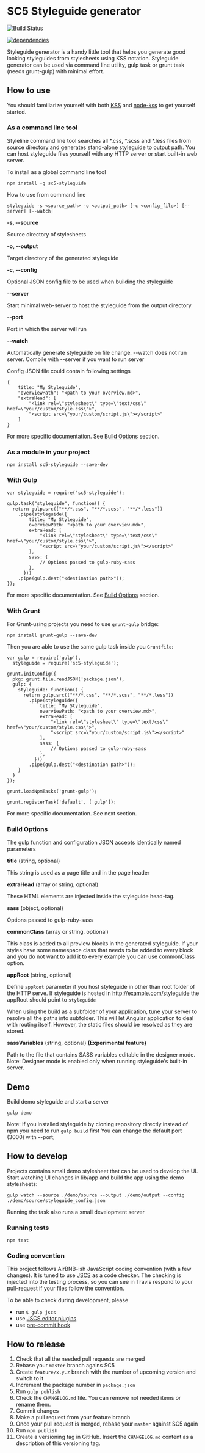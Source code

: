 # SC5 Styleguide generator

[![Build Status](https://travis-ci.org/SC5/sc5-styleguide.svg?branch=master)](https://travis-ci.org/SC5/sc5-styleguide)

[![dependencies](https://david-dm.org/SC5/sc5-styleguide.png)](https://david-dm.org/SC5/sc5-styleguide)

Styleguide generator is a handy little tool that helps you generate good looking
styleguides from stylesheets using KSS notation. Styleguide generator can be
used via command line utility, gulp task or grunt task (needs grunt-gulp) with minimal effort.

## How to use

You should familiarize yourself with both [KSS](https://github.com/kneath/kss)
and [node-kss](https://github.com/kss-node/kss-node) to get yourself started.

### As a command line tool

Styleline command line tool searches all *.css, *.scss and *.less files from source directory and generates stand-alone styleguide to output path. You can host styleguide files yourself with any HTTP server or start built-in web server.

To install as a global command line tool

    npm install -g sc5-styleguide

How to use from command line

    styleguide -s <source_path> -o <output_path> [-c <config_file>] [--server] [--watch]

**-s, --source**

Source directory of stylesheets

**-o, --output**

Target directory of the generated styleguide

**-c, --config**

Optional JSON config file to be used when building the styleguide

**--server**

Start minimal web-server to host the styleguide from the output directory

**--port**

Port in which the server will run

**--watch**

Automatically generate styleguide on file change. --watch does not run server. Combile with --server if you want to run server


Config JSON file could contain following settings

    {
        title: "My Styleguide",
        "overviewPath": "<path to your overview.md>",
        "extraHead": [
            "<link rel=\"stylesheet\" type=\"text/css\" href=\"your/custom/style.css\">",
            "<script src=\"your/custom/script.js\"></script>"
        ]
    }

For more specific documentation. See [Build Options](#build-options) section.

### As a module in your project

    npm install sc5-styleguide --save-dev

### With Gulp

    var styleguide = require("sc5-styleguide");

    gulp.task("styleguide", function() {
      return gulp.src(["**/*.css", "**/*.scss", "**/*.less"])
        .pipe(styleguide({
            title: "My Styleguide",
            overviewPath: "<path to your overview.md>",
            extraHead: [
                "<link rel=\"stylesheet\" type=\"text/css\" href=\"your/custom/style.css\">",
                "<script src=\"your/custom/script.js\"></script>"
            ],
            sass: {
                // Options passed to gulp-ruby-sass
            },
          }))
        .pipe(gulp.dest("<destination path>"));
    });

For more specific documentation. See [Build Options](#build-options) section.

### With Grunt

For Grunt-using projects you need to use `grunt-gulp` bridge:

    npm install grunt-gulp --save-dev

Then you are able to use the same gulp task inside you `Gruntfile`:

    var gulp = require('gulp'),
      styleguide = require('sc5-styleguide');

    grunt.initConfig({
      pkg: grunt.file.readJSON('package.json'),
      gulp: {
        styleguide: function() {
          return gulp.src(["**/*.css", "**/*.scss", "**/*.less"])
            .pipe(styleguide({
                title: "My Styleguide",
                overviewPath: "<path to your overview.md>",
                extraHead: [
                    "<link rel=\"stylesheet\" type=\"text/css\" href=\"your/custom/style.css\">",
                    "<script src=\"your/custom/script.js\"></script>"
                ],
                sass: {
                    // Options passed to gulp-ruby-sass
                },
              }))
            .pipe(gulp.dest("<destination path>"));
        }
      }
    });

    grunt.loadNpmTasks('grunt-gulp');

    grunt.registerTask('default', ['gulp']);

For more specific documentation. See next section.

### Build Options

The gulp function and configuration JSON accepts identically named parameters

**title** (string, optional)

This string is used as a page title and in the page header

**extraHead** (array or string, optional)

These HTML elements are injected inside the styleguide head-tag.

**sass** (object, optional)

Options passed to gulp-ruby-sass

**commonClass** (array or string, optional)

This class is added to all preview blocks in the generated styleguide. If your styles have some namespace class that needs to be added to every block and you do not want to add it to every example you can use commonClass option.

**appRoot** (string, optional)

Define `appRoot` parameter if you host styleguide in other than root folder of the HTTP serve. If
styleguide is hosted in http://example.com/styleguide the appRoot should point to `styleguide`

When using the build as a subfolder of your application, tune your server to resolve all the paths into subfolder. This
will let Angular application to deal with routing itself. However, the static files should be resolved as they are
stored.

**sassVariables** (string, optional) **(Experimental feature)**

Path to the file that contains SASS variables editable in the designer mode.
Note: Designer mode is enabled only when running styleguide's built-in server.

## Demo

Build demo styleguide and start a server

    gulp demo

Note: If you installed styleguide by cloning repository directly instead of npm you need to run `gulp build` first
You can change the default port (3000) with --port;

## How to develop

Projects contains small demo stylesheet that can be used to develop the UI.
Start watching UI changes in lib/app and build the app using the demo stylesheets:

    gulp watch --source ./demo/source --output ./demo/output --config ./demo/source/styleguide_config.json

Running the task also runs a small development server

### Running tests

    npm test

### Coding convention

This project follows AirBNB-ish JavaScript coding convention (with a few changes). It is tuned to use [JSCS]() as a code
checker. The checking is injected into the testing process, so you can see in Travis respond to your pull-request if your
files follow the convention.

To be able to check during development, please

* run `$ gulp jscs`
* use [JSCS editor plugins](https://github.com/jscs-dev/node-jscs#friendly-packages)
* use [pre-commit hook](https://github.com/SC5/sc5-configurations/tree/master/.githooks/pre-commit)

## How to release

1. Check that all the needed pull requests are merged
1. Rebase your `master` branch agains SC5
1. Create `feature/x.y.z` branch with the number of upcoming version and switch to it
1. Increment the package number in `package.json`
1. Run `gulp publish`
1. Check the `CHANGELOG.md` file. You can remove not needed items or rename them.
1. Commit changes
1. Make a pull request from your feature branch
1. Once your pull request is merged, rebase your `master` against SC5 again
1. Run `npm publish`
1. Create a versioning tag in GitHub. Insert the `CHANGELOG.md` content as a description of this versioning tag.
